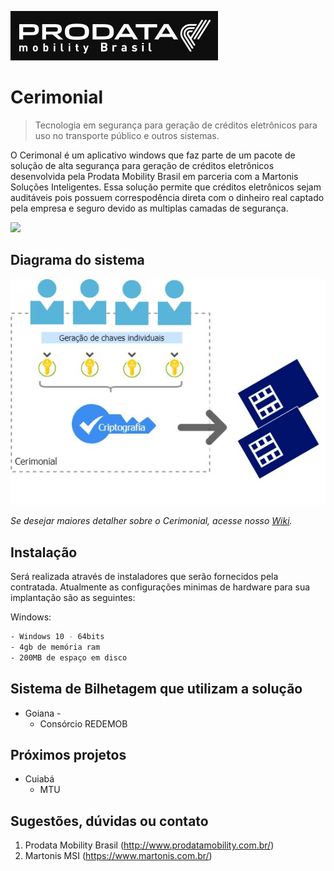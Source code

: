  [![logo-martonis-image]][martonis-url]
# Cerimonial
> Tecnologia em segurança para geração de créditos eletrônicos para uso no transporte público e outros sistemas.

O Cerimonal é um aplicativo windows que faz parte de um pacote de solução de alta segurança para geração de créditos eletrônicos desenvolvida pela Prodata Mobility Brasil em parceria com a Martonis Soluções Inteligentes. Essa solução permite que créditos eletrônicos sejam auditáveis pois possuem correspodência direta com o dinheiro real captado pela empresa e seguro devido as multiplas camadas de segurança.

![](header.png)
## Diagrama do sistema 

 [![fluxo_low_1]][martonis-url]

_Se desejar maiores detalher sobre o Cerimonial, acesse nosso [Wiki][wiki]._

## Instalação

Será realizada através de instaladores que serão fornecidos pela contratada. Atualmente as configurações minimas de hardware para sua implantação são as seguintes:

Windows:

```sh
- Windows 10 - 64bits
- 4gb de memória ram
- 200MB de espaço em disco
```



## Sistema de Bilhetagem que utilizam a solução

* Goiana - 
    * Consórcio REDEMOB
    
## Próximos projetos

* Cuiabá
    * MTU


## Sugestões, dúvidas ou contato

1. Prodata Mobility Brasil (<http://www.prodatamobility.com.br/>)
2. Martonis MSI (<https://www.martonis.com.br/>)


<!-- Markdown link & img dfn's -->
[logo-martonis-image]: https://github.com/msi-devops/Wiki---Cerimonial/blob/master/logo_prodata_black.PNG
[fluxo_low_1]: https://github.com/msi-devops/Wiki---Cerimonial/blob/master/Fluxo_Cerimonial_low_1.jpg
[martonis-url]: https://www.martonis.com.br/
[npm-downloads]: https://img.shields.io/npm/dm/datadog-metrics.svg?style=flat-square
[travis-image]: https://img.shields.io/travis/dbader/node-datadog-metrics/master.svg?style=flat-square
[travis-url]: https://travis-ci.org/dbader/node-datadog-metrics
[wiki]: https://github.com/msi-devops/Wiki---Cerimonial/wiki

